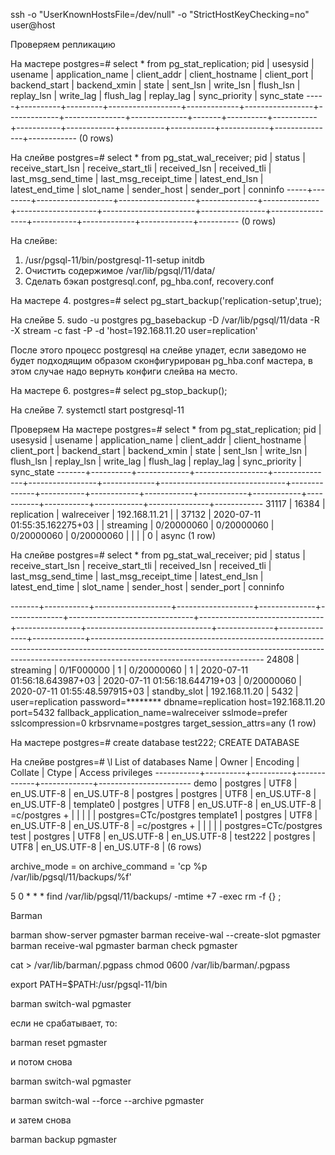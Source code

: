 

ssh -o "UserKnownHostsFile=/dev/null" -o "StrictHostKeyChecking=no" user@host


Проверяем репликацию

На мастере
postgres=# select * from pg_stat_replication;
 pid | usesysid | usename | application_name | client_addr | client_hostname | client_port | backend_start | backend_xmin | state | sent_lsn | write_lsn | flush_lsn | replay_lsn | write_lag
| flush_lag | replay_lag | sync_priority | sync_state
-----+----------+---------+------------------+-------------+-----------------+-------------+---------------+--------------+-------+----------+-----------+-----------+------------+-----------+-----------+------------+---------------+------------
(0 rows)

На слейве
postgres=# select * from pg_stat_wal_receiver;
 pid | status | receive_start_lsn | receive_start_tli | received_lsn | received_tli | last_msg_send_time | last_msg_receipt_time | latest_end_lsn | latest_end_time | slot_name | sender_host
| sender_port | conninfo
-----+--------+-------------------+-------------------+--------------+--------------+--------------------+-----------------------+----------------+-----------------+-----------+-------------+-------------+----------
(0 rows)



На слейве:
1. /usr/pgsql-11/bin/postgresql-11-setup initdb
2. Очистить содержимое /var/lib/pgsql/11/data/
3. Сделать бэкап postgresql.conf, pg_hba.conf, recovery.conf

На мастере
4. postgres=# select pg_start_backup('replication-setup',true);

На слейве
5. sudo -u postgres pg_basebackup -D /var/lib/pgsql/11/data -R -X stream -c fast -P -d 'host=192.168.11.20 user=replication'

После этого процесс postgresql на слейве упадет, если заведомо не будет подходящим образом сконфигурирован pg_hba.conf мастера, в этом случае надо вернуть конфиги слейва на место.

На мастере
6. postgres=# select pg_stop_backup();

На слейве
7. systemctl start postgresql-11


Проверяем
На мастере
postgres=# select * from pg_stat_replication;
  pid  | usesysid |   usename   | application_name |  client_addr  | client_hostname | client_port |         backend_start         | backend_xmin |   state   |  sent_lsn  | write_lsn  | flush_lsn  | replay_lsn | write_lag | flush_lag | replay_lag | sync_priority | sync_state
-------+----------+-------------+------------------+---------------+-----------------+-------------+-------------------------------+--------------+-----------+------------+------------+------------+------------+-----------+-----------+------------+---------------+------------
 31117 |    16384 | replication | walreceiver      | 192.168.11.21 |                 |       37132 | 2020-07-11 01:55:35.162275+03 |              | streaming | 0/20000060 | 0/20000060 | 0/20000060 | 0/20000060 |           |           |            |             0 | async
(1 row)


На слейве
postgres=# select * from pg_stat_wal_receiver;
  pid  |  status   | receive_start_lsn | receive_start_tli | received_lsn | received_tli |
 last_msg_send_time       |     last_msg_receipt_time     | latest_end_lsn |        latest_end_time        |  slot_name   |  sender_host  | sender_port |
                                                          conninfo

-------+-----------+-------------------+-------------------+--------------+--------------+-------------------------------+-------------------------------+----------------+-------------------------------+--------------+---------------+-------------+-------------------------------------------------------------------------------------------------------------------------------------------------------------------------------------------------------
 24808 | streaming | 0/1F000000        |                 1 | 0/20000060   |            1 | 2020-07-11 01:56:18.643987+03 | 2020-07-11 01:56:18.644719+03 | 0/20000060     | 2020-07-11 01:55:48.597915+03 | standby_slot | 192.168.11.20 |        5432 | user=replication password=******** dbname=replication host=192.168.11.20 port=5432 fallback_application_name=walreceiver sslmode=prefer sslcompression=0 krbsrvname=postgres target_session_attrs=any
(1 row)


На мастере
postgres=# create database test222;
CREATE DATABASE

На слейве
postgres=# \l
                                  List of databases
   Name    |  Owner   | Encoding |   Collate   |    Ctype    |   Access privileges
-----------+----------+----------+-------------+-------------+-----------------------
 demo      | postgres | UTF8     | en_US.UTF-8 | en_US.UTF-8 |
 postgres  | postgres | UTF8     | en_US.UTF-8 | en_US.UTF-8 |
 template0 | postgres | UTF8     | en_US.UTF-8 | en_US.UTF-8 | =c/postgres          +
           |          |          |             |             | postgres=CTc/postgres
 template1 | postgres | UTF8     | en_US.UTF-8 | en_US.UTF-8 | =c/postgres          +
           |          |          |             |             | postgres=CTc/postgres
 test      | postgres | UTF8     | en_US.UTF-8 | en_US.UTF-8 |
 test222   | postgres | UTF8     | en_US.UTF-8 | en_US.UTF-8 |
(6 rows)


archive_mode    = on
archive_command = 'cp %p /var/lib/pgsql/11/backups/%f'

5 0 * * * find /var/lib/pgsql/11/backups/ -mtime +7 -exec rm -f {} \;






Barman


barman show-server pgmaster
barman receive-wal --create-slot pgmaster
barman receive-wal pgmaster
barman check pgmaster

cat > /var/lib/barman/.pgpass
chmod 0600 /var/lib/barman/.pgpass


export PATH=$PATH:/usr/pgsql-11/bin


barman switch-wal pgmaster

если не срабатывает, то:

barman reset pgmaster

и потом снова 

barman switch-wal pgmaster




barman switch-wal --force --archive pgmaster

и затем снова 

barman backup pgmaster